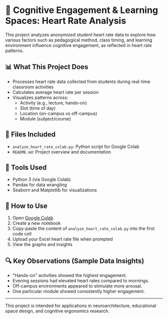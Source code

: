 # 🧠 Cognitive Engagement & Learning Spaces: Heart Rate Analysis

This project analyzes anonymized student heart rate data to explore how various factors such as pedagogical method, class timing, and learning environment influence cognitive engagement, as reflected in heart rate patterns.

## 📊 What This Project Does

- Processes heart rate data collected from students during real-time classroom activities
- Calculates average heart rate per session
- Visualizes patterns across:
  - Activity (e.g., lecture, hands-on)
  - Slot (time of day)
  - Location (on-campus vs off-campus)
  - Module (subject/course)

## 📁 Files Included

- `analyze_heart_rate_colab.py`: Python script for Google Colab
- `README.md`: Project overview and documentation

## 🧪 Tools Used

- Python 3 (via Google Colab)
- Pandas for data wrangling
- Seaborn and Matplotlib for visualizations

## 📌 How to Use

1. Open [Google Colab](https://colab.research.google.com)
2. Create a new notebook
3. Copy-paste the content of `analyze_heart_rate_colab.py` into the first code cell
4. Upload your Excel heart rate file when prompted
5. View the graphs and insights

## 🔍 Key Observations (Sample Data Insights)

- "Hands-on" activities showed the highest engagement.
- Evening sessions had elevated heart rates compared to mornings.
- Off-campus environments appeared to stimulate more arousal.
- One particular module showed consistently higher engagement.

---

This project is intended for applications in neuroarchitecture, educational space design, and cognitive ergonomics research.
